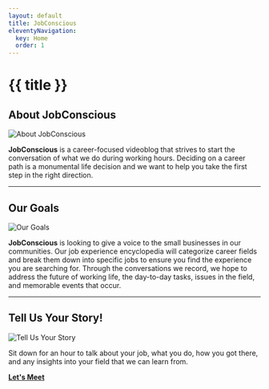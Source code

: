 ```yaml
---
layout: default
title: JobConscious
eleventyNavigation:
  key: Home
  order: 1
---
```



# {{ title }}

## About JobConscious

![About JobConscious](img/image-01.jpg)

**JobConscious** is a career-focused videoblog that strives to start the conversation of what we do during working hours. Deciding on a career path is a monumental life decision and we want to help you take the first step in the right direction.

---

## Our Goals

![Our Goals](img/image-02.jpg)

**JobConscious** is looking to give a voice to the small businesses in our communities. Our job experience encyclopedia will categorize career fields and break them down into specific jobs to ensure you find the experience you are searching for. Through the conversations we record, we hope to address the future of working life, the day-to-day tasks, issues in the field, and memorable events that occur.

---

## Tell Us Your Story!

![Tell Us Your Story](img/image-03.jpg)

Sit down for an hour to talk about your job, what you do, how you got there, and any insights into your field that we can learn from.

[**Let's Meet**](meet.html)